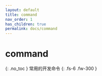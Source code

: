 ```yaml
---
layout: default
title: command
nav_order: 1
has_children: true
permalink: docs/command
---
```


# command
{: .no_toc }
常用的开发命令
{: .fs-6 .fw-300 }

